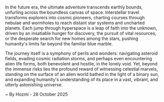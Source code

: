 
In the future era, the ultimate adventure transcends earthly bounds, unfurling across the boundless canvas of space. Interstellar travel transforms explorers into cosmic pioneers, charting courses through nebulae and wormholes to reach distant star systems and uncharted planets. Each jump through hyperspace is a leap of faith into the unknown, driven by an insatiable hunger for discovery, the pursuit of vital resources, or the desperate search for new homes among the stars, pushing humanity's limits far beyond the familiar blue marble.

The journey itself is a symphony of perils and wonders: navigating asteroid fields, evading cosmic radiation storms, and perhaps even encountering alien life forms, both benevolent and hostile, in the lonely void. Yet, beyond the immense risks lies the profound reward of witnessing celestial marvels, standing on the surface of an alien world bathed in the light of a binary sun, and expanding humanity's understanding of its place in a vast, vibrant, and utterly astonishing universe.

~ By Hozmi - 28 October 2025
